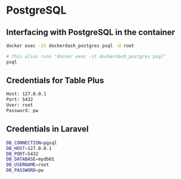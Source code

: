 # PostgreSQL

## Interfacing with PostgreSQL in the container

```bash
docker exec -it dockerdash_postgres psql -U root

# This alias runs "docker exec -it dockerdash_postgres psql"
psql
```

## Credentials for Table Plus

```bash
Host: 127.0.0.1
Port: 5432
User: root
Password: pw
```

## Credentials in Laravel

```bash
DB_CONNECTION=pgsql
DB_HOST=127.0.0.1
DB_PORT=5432
DB_DATABASE=mydb01
DB_USERNAME=root
DB_PASSWORD=pw
```